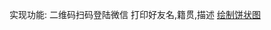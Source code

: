 实现功能:
二维码扫码登陆微信
打印好友名,籍贯,描述
[绘制饼状图](https://matplotlib.org/gallery/pie_and_polar_charts/pie_features.html#sphx-glr-gallery-pie-and-polar-charts-pie-features-py)
